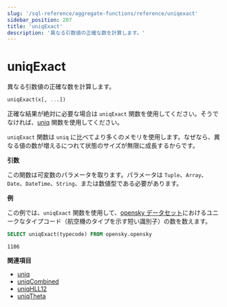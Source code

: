 ```yaml
---
slug: '/sql-reference/aggregate-functions/reference/uniqexact'
sidebar_position: 207
title: 'uniqExact'
description: '異なる引数値の正確な数を計算します。'
---
```



# uniqExact

異なる引数値の正確な数を計算します。

``` sql
uniqExact(x[, ...])
```

正確な結果が絶対に必要な場合は `uniqExact` 関数を使用してください。そうでなければ、[uniq](/sql-reference/aggregate-functions/reference/uniq) 関数を使用してください。

`uniqExact` 関数は `uniq` に比べてより多くのメモリを使用します。なぜなら、異なる値の数が増えるにつれて状態のサイズが無限に成長するからです。

**引数**

この関数は可変数のパラメータを取ります。パラメータは `Tuple`、`Array`、`Date`、`DateTime`、`String`、または数値型である必要があります。

**例**

この例では、`uniqExact` 関数を使用して、[opensky データセット](https://sql.clickhouse.com?query=U0VMRUNUIHVuaXFFeGFjdCh0eXBlY29kZSkgRlJPTSBvcGVuc2t5Lm9wZW5za3k&)におけるユニークなタイプコード（航空機のタイプを示す短い識別子）の数を数えます。

```sql title="クエリ"
SELECT uniqExact(typecode) FROM opensky.opensky
```

```response title="レスポンス"
1106
```

**関連項目**

- [uniq](/sql-reference/aggregate-functions/reference/uniq)
- [uniqCombined](/sql-reference/aggregate-functions/reference/uniqcombined)
- [uniqHLL12](/sql-reference/aggregate-functions/reference/uniqhll12)
- [uniqTheta](/sql-reference/aggregate-functions/reference/uniqthetasketch)
